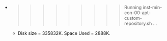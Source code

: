 * >>>>>>>>> Running inst-min-con-00-apt-custom-repository.sh ...
  * Disk size = 335832K. Space Used = 2888K.
